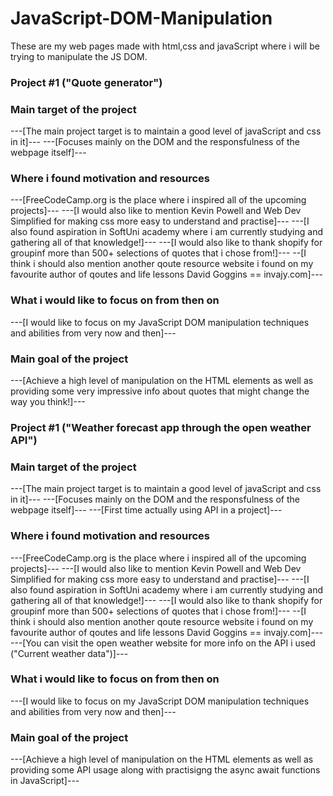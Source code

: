 # JavaScript-DOM-Manipulation
These are my web pages made with html,css and javaScript where i will be trying to manipulate the JS DOM.

### Project #1 ("Quote generator") ###
 
 ### Main target of the project ###
 ---[The main project target is to maintain a good level of javaScript and css in it]---
 ---[Focuses mainly on the DOM and the responsfulness of the webpage itself]---

 ### Where i found motivation and resources ###

 ---[FreeCodeCamp.org is the place where i inspired all of the upcoming projects]---
 ---[I would also like to mention Kevin Powell and Web Dev Simplified for making css more easy to understand and practise]---
 ---[I also found aspiration in SoftUni academy where i am currently studying and gathering all of that knowledge!]---
 ---[I would also like to thank shopify for groupinf more than 500+ selections of quotes that i chose from!]---
 --[I think i should also mention another qoute resource website i found on my favourite author of qoutes and life lessons David Goggins == invajy.com]---

 ### What i would like to focus on from then on ###

 ---[I would like to focus on my JavaScript DOM manipulation techniques and abilities from very now and then]---

 ### Main goal of the project ###

 ---[Achieve a high level of manipulation on the HTML elements as well as providing some very impressive info about quotes that might change the way you think!]---

### Project #1 ("Weather forecast app through the open weather API") ###
 
 ### Main target of the project ###
 ---[The main project target is to maintain a good level of javaScript and css in it]---
 ---[Focuses mainly on the DOM and the responsfulness of the webpage itself]---
---[First time actually using API in a project]---

 ### Where i found motivation and resources ###

 ---[FreeCodeCamp.org is the place where i inspired all of the upcoming projects]---
 ---[I would also like to mention Kevin Powell and Web Dev Simplified for making css more easy to understand and practise]---
 ---[I also found aspiration in SoftUni academy where i am currently studying and gathering all of that knowledge!]---
 ---[I would also like to thank shopify for groupinf more than 500+ selections of quotes that i chose from!]---
 --[I think i should also mention another qoute resource website i found on my favourite author of qoutes and life lessons David Goggins == invajy.com]---
 ---[You can visit the open weather website for more info on the API i used ("Current weather data")]---

 ### What i would like to focus on from then on ###

 ---[I would like to focus on my JavaScript DOM manipulation techniques and abilities from very now and then]---

 ### Main goal of the project ###

 ---[Achieve a high level of manipulation on the HTML elements as well as providing some API usage along with practisigng the async await functions in JavaScript]---